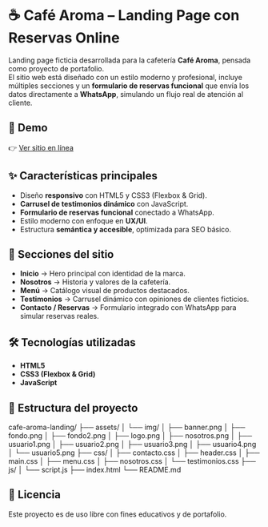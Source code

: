 # ☕ Café Aroma – Landing Page con Reservas Online

Landing page ficticia desarrollada para la cafetería **Café Aroma**, pensada como proyecto de portafolio.  
El sitio web está diseñado con un estilo moderno y profesional, incluye múltiples secciones y un **formulario de reservas funcional** que envía los datos directamente a **WhatsApp**, simulando un flujo real de atención al cliente.  

## 🚀 Demo
👉 [Ver sitio en línea](https://dieguinchis.github.io/cafe-aroma-landing/)

## ✨ Características principales
- Diseño **responsivo** con HTML5 y CSS3 (Flexbox & Grid).
- **Carrusel de testimonios dinámico** con JavaScript.
- **Formulario de reservas funcional** conectado a WhatsApp.
- Estilo moderno con enfoque en **UX/UI**.
- Estructura **semántica y accesible**, optimizada para SEO básico.

## 📌 Secciones del sitio
- **Inicio** → Hero principal con identidad de la marca.  
- **Nosotros** → Historia y valores de la cafetería.  
- **Menú** → Catálogo visual de productos destacados.  
- **Testimonios** → Carrusel dinámico con opiniones de clientes ficticios.  
- **Contacto / Reservas** → Formulario integrado con WhatsApp para simular reservas reales.  

## 🛠️ Tecnologías utilizadas
- **HTML5**  
- **CSS3 (Flexbox & Grid)**  
- **JavaScript**  

## 📂 Estructura del proyecto
cafe-aroma-landing/
├── assets/
│   └── img/
│       ├── banner.png
│       ├── fondo.png
│       ├── fondo2.png
│       ├── logo.png
│       ├── nosotros.png
│       ├── usuario1.png
│       ├── usuario2.png
│       ├── usuario3.png
│       ├── usuario4.png
│       └── usuario5.png
├── css/
│   ├── contacto.css
│   ├── header.css
│   ├── main.css
│   ├── menu.css
│   ├── nosotros.css
│   └── testimonios.css
├── js/
│   └── script.js
├── index.html
└── README.md

## 📄 Licencia
Este proyecto es de uso libre con fines educativos y de portafolio.